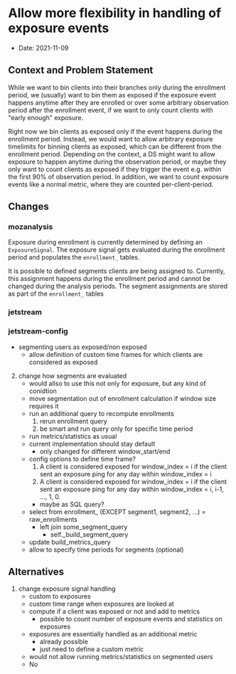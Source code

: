 # Allow more flexibility in handling of exposure events

* Date: 2021-11-09

## Context and Problem Statement

While we want to bin clients into their branches only during the enrollment period, we (usually) want to bin them as exposed if the exposure event happens anytime after they are enrolled or over some arbitrary observation period after the enrollment event, if we want to only count clients with "early enough" exposure.

Right now we bin clients as exposed only if the event happens during the enrollment period.
Instead, we would want to allow arbitrary exposure timelimits for binning clients as exposed, which can be different from the enrollment period. Depending on the context, a DS might want to allow exposure to happen anytime during the observation period, or maybe they only want to count clients as exposed if they trigger the event e.g. within the first 90% of observation period.
In addition, we want to count exposure events like a normal metric, where they are counted per-client-period.

## Changes


### mozanalysis

Exposure during enrollment is currently determined by defining an `ExposureSignal`. The exposure signal gets evaluated during the enrollment period and populates the `enrollment_` tables.

It is possible to defined segments clients are being assigned to. Currently, this assignment happens during the enrollment period and cannot be changed during the analysis periods. The segment assignments are stored as part of the `enrollment_` tables

### jetstream


### jetstream-config


* segmenting users as exposed/non exposed
    * allow definition of custom time frames for which clients are considered as exposed



2) change how segments are evaluated
    * would allso to use this not only for exposure, but any kind of conidtion
    * move segmentation out of enrollment calculation if window size requires it
    * run an additional query to recompute enrollments
        1) rerun enrollment query
        2) be smart and run query only for specific time period
    * run metrics/statistics as usual
    * current implementation should stay default
        * only changed for different window_start/end
    * config options to define time frame?
        1. A client is considered exposed for window_index = i if the client sent an exposure ping for any day within window_index = i
        2. A client is considered exposed for window_index = i if the client sent an exposure ping for any day within window_index = i, i-1, ..., 1, 0.
        * maybe as SQL query?
    * select from enrollment_ (EXCEPT segment1, segment2, ...) = raw_enrollments
        * left join some_segment_query
            * self._build_segment_query
    * update build_metrics_query
    * allow to specify time periods for segments (optional)



## Alternatives

1) change exposure signal handling
    * custom to exposures
    * custom time range when exposures are looked at
    * compute if a client was exposed or not and add to metrics
        * possible to count number of exposure events and statistics on exposures
    * exposures are essentially handled as an additional metric
        * already possible
        * just need to define a custom metric
    * would not allow running metrics/statistics on segmented users 
    * No

